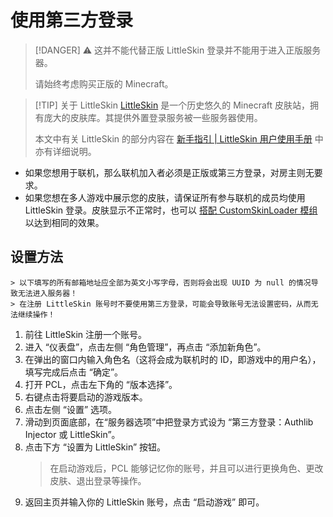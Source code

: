 # 使用第三方登录

> [!DANGER] ⚠️ 这并不能代替正版
> LittleSkin 登录并不能用于进入正版服务器。
>
> 请始终考虑购买正版的 Minecraft。

> [!TIP] 关于 LittleSkin
> [LittleSkin](https://littleskin.cn) 是一个历史悠久的 Minecraft 皮肤站，拥有庞大的皮肤库。其提供外置登录服务被一些服务器使用。
>
> 本文中有关 LittleSkin 的部分内容在 [新手指引 | LittleSkin 用户使用手册](https://manual.littlesk.in/newbee/) 中亦有详细说明。

- 如果您想用于联机，那么联机加入者必须是正版或第三方登录，对房主则无要求。
- 如果您想在多人游戏中展示您的皮肤，请保证所有参与联机的成员均使用 LittleSkin 登录。皮肤显示不正常时，也可以 [搭配 CustomSkinLoader 模组](https://manual.littlesk.in/newbee/csl) 以达到相同的效果。

## 设置方法

    > 以下填写的所有邮箱地址应全部为英文小写字母，否则将会出现 UUID 为 null 的情况导致无法进入服务器！  
    > 在注册 LittleSkin 账号时不要使用第三方登录，可能会导致账号无法设置密码，从而无法继续操作！

1. 前往 LittleSkin 注册一个账号。
2. 进入 “仪表盘”，点击左侧 “角色管理”，再点击 “添加新角色”。  
3. 在弹出的窗口内输入角色名（这将会成为联机时的 ID，即游戏中的用户名），填写完成后点击 “确定”。  
4. 打开 PCL，点击左下角的 “版本选择”。  
5. 右键点击将要启动的游戏版本。  
6. 点击左侧 “设置” 选项。  
7. 滑动到页面底部，在“服务器选项”中把登录方式设为 “第三方登录：Authlib Injector 或 LittleSkin”。  
8. 点击下方 “设置为 LittleSkin” 按钮。  
    > 在启动游戏后，PCL 能够记忆你的账号，并且可以进行更换角色、更改皮肤、退出登录等操作。
9. 返回主页并输入你的 LittleSkin 账号，点击 “启动游戏” 即可。
